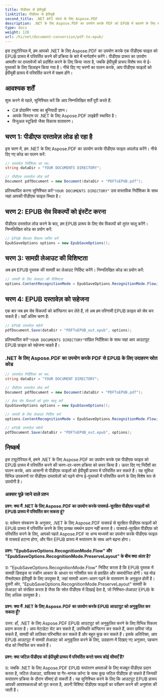 ```yaml
---
title: पीडीएफ से ईपीयूबी
linktitle: पीडीएफ से ईपीयूबी
second_title: .NET API संदर्भ के लिए Aspose.PDF
description: .NET के लिए Aspose.PDF का उपयोग करके PDF को EPUB में बदलने के लिए चरण दर चरण मार्गदर्शिका।
type: docs
weight: 120
url: /hi/net/document-conversion/pdf-to-epub/
---
```

इस ट्यूटोरियल में, हम आपको .NET के लिए Aspose.PDF का उपयोग करके एक पीडीएफ फाइल को EPUB प्रारूप में परिवर्तित करने की प्रक्रिया के बारे में मार्गदर्शन करेंगे। पीडीएफ प्रारूप का उपयोग आमतौर पर दस्तावेजों को प्रदर्शित करने के लिए किया जाता है, जबकि ईपीयूबी प्रारूप विशेष रूप से ई-पुस्तकों के लिए डिज़ाइन किया गया है। नीचे दिए गए चरणों का पालन करके, आप पीडीएफ फाइलों को ईपीयूबी प्रारूप में परिवर्तित करने में सक्षम होंगे।

## आवश्यक शर्तें
शुरू करने से पहले, सुनिश्चित करें कि आप निम्नलिखित शर्तें पूरी करते हैं:

- C# प्रोग्रामिंग भाषा का बुनियादी ज्ञान।
- आपके सिस्टम पर .NET के लिए Aspose.PDF लाइब्रेरी स्थापित है।
- विजुअल स्टूडियो जैसा विकास वातावरण।

## चरण 1: पीडीएफ दस्तावेज़ लोड हो रहा है
इस चरण में, हम .NET के लिए Aspose.PDF का उपयोग करके पीडीएफ फाइल अपलोड करेंगे। नीचे दिए गए कोड का पालन करें:

```csharp
// दस्तावेज़ निर्देशिका का पथ.
string dataDir = "YOUR DOCUMENTS DIRECTORY";

// पीडीएफ दस्तावेज़ लोड करें
Document pdfDocument = new Document(dataDir + "PDFToEPUB.pdf");
```

 प्रतिस्थापित करना सुनिश्चित करें`"YOUR DOCUMENTS DIRECTORY"` उस वास्तविक निर्देशिका के साथ जहां आपकी पीडीएफ फाइल स्थित है।

## चरण 2: EPUB सेव विकल्पों को इंस्टेंट करना
पीडीएफ दस्तावेज़ लोड करने के बाद, हम EPUB प्रारूप के लिए सेव विकल्पों को तुरंत चालू करेंगे। निम्नलिखित कोड का प्रयोग करें:

```csharp
// EPUB बैकअप विकल्प त्वरित करें
EpubSaveOptions options = new EpubSaveOptions();
```

## चरण 3: सामग्री लेआउट की विशिष्टता
अब हम EPUB पुस्तक की सामग्री का लेआउट निर्दिष्ट करेंगे। निम्नलिखित कोड का प्रयोग करें:

```csharp
// सामग्री के लिए लेआउट की विशिष्टता
options.ContentRecognitionMode = EpubSaveOptions.RecognitionMode.Flow;
```

## चरण 4: EPUB दस्तावेज़ को सहेजना
एक बार जब हम सेव विकल्पों को कॉन्फ़िगर कर लेते हैं, तो अब हम परिणामी EPUB फ़ाइल को सेव कर सकते हैं। यहाँ अंतिम चरण है:

```csharp
// EPUB दस्तावेज़ सहेजें
pdfDocument.Save(dataDir + "PDFToEPUB_out.epub", options);
```

 प्रतिस्थापित करें`"YOUR DOCUMENTS DIRECTORY"`वांछित निर्देशिका के साथ जहां आप आउटपुट EPUB फ़ाइल को सहेजना चाहते हैं।

### .NET के लिए Aspose.PDF का उपयोग करके PDF से EPUB के लिए उदाहरण स्रोत कोड

```csharp
// दस्तावेज़ निर्देशिका का पथ.
string dataDir = "YOUR DOCUMENT DIRECTORY";

// पीडीएफ दस्तावेज़ लोड करें
Document pdfDocument = new Document(dataDir + "PDFToEPUB.pdf");

// ईपब सेव विकल्पों को तुरंत चालू करें
EpubSaveOptions options = new EpubSaveOptions();

// सामग्री के लिए लेआउट निर्दिष्ट करें
options.ContentRecognitionMode = EpubSaveOptions.RecognitionMode.Flow;

// ePUB दस्तावेज़ सहेजें
pdfDocument.Save(dataDir + "PDFToEPUB_out.epub", options);
```

## निष्कर्ष
इस ट्यूटोरियल में, हमने .NET के लिए Aspose.PDF का उपयोग करके एक पीडीएफ फाइल को EPUB प्रारूप में परिवर्तित करने की चरण-दर-चरण प्रक्रिया को कवर किया है। ऊपर दिए गए निर्देशों का पालन करके, आप आसानी से पीडीएफ फाइलों को ईपीयूबी प्रारूप में परिवर्तित कर सकते हैं। यह सुविधा विभिन्न उपकरणों पर पीडीएफ दस्तावेज़ों को पढ़ने योग्य ई-पुस्तकों में परिवर्तित करने के लिए विशेष रूप से उपयोगी है।

### अक्सर पूछे जाने वाले प्रश्न

#### प्रश्न: क्या मैं .NET के लिए Aspose.PDF का उपयोग करके पासवर्ड-सुरक्षित पीडीएफ फाइलों को EPUB प्रारूप में परिवर्तित कर सकता हूं?

उ: वर्तमान संस्करण के अनुसार, .NET के लिए Aspose.PDF पासवर्ड से सुरक्षित पीडीएफ फाइलों को EPUB प्रारूप में परिवर्तित करने के लिए प्रत्यक्ष समर्थन प्रदान नहीं करता है। पासवर्ड-सुरक्षित पीडीएफ को परिवर्तित करने के लिए, आपको पहले Aspose.PDF या अन्य माध्यमों का उपयोग करके पीडीएफ फाइल से पासवर्ड हटाना होगा, और फिर EPUB प्रारूप में रूपांतरण के साथ आगे बढ़ना होगा।

#### प्रश्न: "EpubSaveOptions.RecognitionMode.Flow" और "EpubSaveOptions.RecognitionMode.PreserveLayout" के बीच क्या अंतर है?

उ: "EpubSaveOptions.RecognitionMode.Flow" निर्दिष्ट करता है कि EPUB पुस्तक में सामग्री डिवाइस या स्क्रीन आकार के आधार पर गतिशील रूप से प्रवाहित और समायोजित होगी। यह मोड रीफ्लोएबल ईपीयूबी के लिए उपयुक्त है, जहां सामग्री अलग-अलग पढ़ने के वातावरण के अनुकूल होती है। दूसरी ओर, "EpubSaveOptions.RecognitionMode.PreserveLayout" सामग्री के लेआउट को संरक्षित करता है जैसा कि स्रोत पीडीएफ में दिखाई देता है, जो निश्चित-लेआउट EPUB के लिए अधिक उपयुक्त है।

#### प्रश्न: क्या मैं .NET के लिए Aspose.PDF का उपयोग करके EPUB आउटपुट को अनुकूलित कर सकता हूँ?

उत्तर: हाँ, .NET के लिए Aspose.PDF EPUB आउटपुट को अनुकूलित करने के लिए विभिन्न विकल्प प्रदान करता है। आप मेटाडेटा सेट कर सकते हैं, उपस्थिति कॉन्फ़िगर कर सकते हैं, कवर छवियां जोड़ सकते हैं, सामग्री की तालिका परिभाषित कर सकते हैं और बहुत कुछ कर सकते हैं। इसके अतिरिक्त, आप EPUB आउटपुट में सामग्री लेआउट को अनुकूलित करने के लिए, उदाहरण में दिखाए गए अनुसार, पहचान मोड को नियंत्रित कर सकते हैं।

#### प्रश्न: क्या जटिल पीडीएफ को ईपीयूबी प्रारूप में परिवर्तित करते समय कोई सीमाएँ हैं?

उ: जबकि .NET के लिए Aspose.PDF EPUB रूपांतरण क्षमताओं के लिए मजबूत पीडीएफ प्रदान करता है, जटिल लेआउट, ग्राफिक्स या गैर-मानक फ़ॉन्ट के साथ कुछ जटिल पीडीएफ हो सकते हैं जिनकी रूपांतरण प्रक्रिया के दौरान सीमाएं हो सकती हैं। यह सुनिश्चित करने के लिए कि आउटपुट EPUB प्रारूप आपकी आवश्यकताओं को पूरा करता है, अपनी विशिष्ट पीडीएफ फाइलों का परीक्षण करने की अनुशंसा की जाती है।